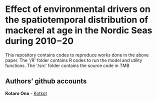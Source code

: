 Effect of environmental drivers on the spatiotemporal distribution of mackerel at age in the Nordic Seas during 2010−20
================

This repository contains codes to reproduce works done in the above paper. 
The '/R' folder contains R codes to run the model and utility functions.
The '/src' folder contains the source code in TMB 


## Authors’ github accounts

**Kotaro Ono** - [Kotkot](https://github.com/kotkot)

